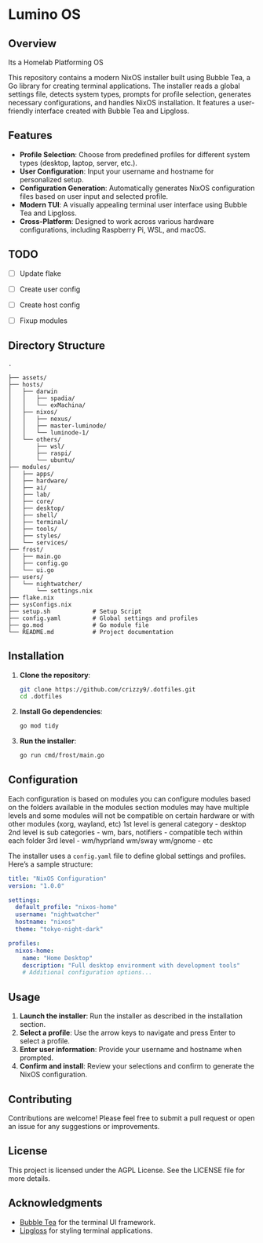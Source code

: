 # Lumino OS

## Overview

Its a Homelab Platforming OS

This repository contains a modern NixOS installer built using Bubble Tea, a Go library for creating terminal applications. The installer reads a global settings file, detects system types, prompts for profile selection, generates necessary configurations, and handles NixOS installation. It features a user-friendly interface created with Bubble Tea and Lipgloss.

## Features

- **Profile Selection**: Choose from predefined profiles for different system types (desktop, laptop, server, etc.).
- **User Configuration**: Input your username and hostname for personalized setup.
- **Configuration Generation**: Automatically generates NixOS configuration files based on user input and selected profile.
- **Modern TUI**: A visually appealing terminal user interface using Bubble Tea and Lipgloss.
- **Cross-Platform**: Designed to work across various hardware configurations, including Raspberry Pi, WSL, and macOS.

## TODO
- [ ] Update flake
- [ ] Create user config
- [ ] Create host config
- [ ] Fixup modules


## Directory Structure

```tree
.

├── assets/
├── hosts/
│   ├── darwin
│   │   ├── spadia/
│   │   └── exMachina/
│   ├── nixos/
│   │   ├── nexus/
│   │   ├── master-luminode/
│   │   └── luminode-1/
│   └── others/
│       ├── wsl/
│       ├── raspi/
│       └── ubuntu/
├── modules/
│   ├── apps/
│   ├── hardware/
│   ├── ai/
│   ├── lab/
│   ├── core/
│   ├── desktop/
│   ├── shell/
│   ├── terminal/
│   ├── tools/
│   ├── styles/
│   └── services/
├── frost/
│   ├── main.go
│   ├── config.go
│   └── ui.go
├── users/
│   └── nightwatcher/
│       └── settings.nix
├── flake.nix
├── sysConfigs.nix
├── setup.sh            # Setup Script
├── config.yaml         # Global settings and profiles
├── go.mod              # Go module file
└── README.md           # Project documentation
```

## Installation

1. **Clone the repository**:

   ```bash
   git clone https://github.com/crizzy9/.dotfiles.git
   cd .dotfiles
   ```

2. **Install Go dependencies**:

   ```bash
   go mod tidy
   ```

3. **Run the installer**:
   ```bash
   go run cmd/frost/main.go
   ```

## Configuration

Each configuration is based on modules
you can configure modules based on the folders available in the modules section
modules may have multiple levels and some modules will not be compatible on certain hardware or with other modules (xorg, wayland, etc)
1st level is general category - desktop
2nd level is sub categories - wm, bars, notifiers - compatible tech within each folder
3rd level - wm/hyprland wm/sway wm/gnome - etc


The installer uses a `config.yaml` file to define global settings and profiles. Here’s a sample structure:

```yaml
title: "NixOS Configuration"
version: "1.0.0"

settings:
  default_profile: "nixos-home"
  username: "nightwatcher"
  hostname: "nixos"
  theme: "tokyo-night-dark"

profiles:
  nixos-home:
    name: "Home Desktop"
    description: "Full desktop environment with development tools"
    # Additional configuration options...
```

## Usage

1. **Launch the installer**: Run the installer as described in the installation section.
2. **Select a profile**: Use the arrow keys to navigate and press Enter to select a profile.
3. **Enter user information**: Provide your username and hostname when prompted.
4. **Confirm and install**: Review your selections and confirm to generate the NixOS configuration.

## Contributing

Contributions are welcome! Please feel free to submit a pull request or open an issue for any suggestions or improvements.

## License

This project is licensed under the AGPL License. See the LICENSE file for more details.

## Acknowledgments

- [Bubble Tea](https://github.com/charmbracelet/bubbletea) for the terminal UI framework.
- [Lipgloss](https://github.com/charmbracelet/lipgloss) for styling terminal applications.
